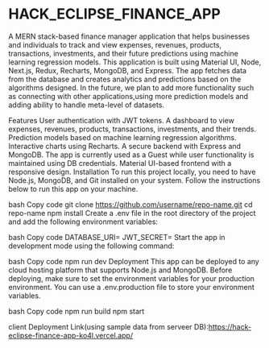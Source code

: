 # HACK_ECLIPSE_FINANCE_APP
A MERN stack-based finance manager application that helps businesses and individuals to track and view expenses, revenues, products, transactions, investments, and their future predictions using machine learning regression models. This application is built using Material UI, Node, Next.js, Redux, Recharts, MongoDB, and Express. The app fetches data from the database and creates analytics and predictions based on the algorithms designed. In the future, we plan to add more functionality such as connecting with other applications,using more prediction models and adding ability to handle meta-level of datasets.

Features
User authentication with JWT tokens.
A dashboard to view expenses, revenues, products, transactions, investments, and their trends.
Prediction models based on machine learning regression algorithms.
Interactive charts using Recharts.
A secure backend with Express and MongoDB.
The app is currently used as a Guest while user functionality is maintained using DB credentials.
Material UI-based frontend with a responsive design.
Installation
To run this project locally, you need to have Node.js, MongoDB, and Git installed on your system. Follow the instructions below to run this app on your machine.

bash
Copy code
git clone https://github.com/username/repo-name.git
cd repo-name
npm install
Create a .env file in the root directory of the project and add the following environment variables:

bash
Copy code
DATABASE_URI=<mongodb-uri>
JWT_SECRET=<jwt-secret-key>
Start the app in development mode using the following command:

bash
Copy code
npm run dev
Deployment
This app can be deployed to any cloud hosting platform that supports Node.js and MongoDB. Before deploying, make sure to set the environment variables for your production environment. You can use a .env.production file to store your environment variables.

bash
Copy code
npm run build
npm start

client Deployment Link(using sample data from serveer DB):https://hack-eclipse-finance-app-ko4l.vercel.app/
